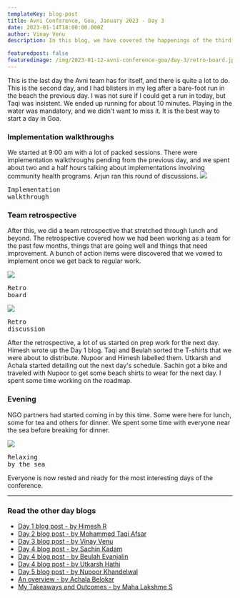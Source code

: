 ```yaml
---
templateKey: blog-post
title: Avni Conference, Goa, January 2023 - Day 3
date: 2023-01-14T18:00:00.000Z
author: Vinay Venu
description: In this blog, we have covered the happenings of the third day of the Avni Conference at Goa, January 2023.

featuredpost: false
featuredimage: /img/2023-01-12-avni-conference-goa/day-3/retro-board.jpeg
---
```


This is the last day the Avni team has for itself, and there is quite a lot to do. This is the second day, and I had blisters in my leg after a bare-foot run in the beach the previous day. I was not sure if I could get a run in today, but Taqi was insistent. We ended up running for about 10 minutes. Playing in the water was mandatory, and we didn't want to miss it. It is the best way to start a day in Goa.


### Implementation walkthroughs
We started at 9:00 am with a lot of packed sessions. There were implementation walkthroughs pending from the previous day, and we spent about two and a half hours talking about implementations involving community health programs. Arjun ran this round of discussions. 
![](/img/2023-01-12-avni-conference-goa/day-3/implementation-walkthrough.jpeg)<pre>Implementation walkthrough</pre>


### Team retrospective
After this, we did a team retrospective that stretched through lunch and beyond. The retrospective covered how we had been working as a team for the past few months, things that are going well and things that need improvement. A bunch of action items were discovered that we vowed to implement once we get back to regular work.

![](/img/2023-01-12-avni-conference-goa/day-3/retro-board.jpeg)<pre>Retro board</pre>
![](/img/2023-01-12-avni-conference-goa/day-3/retro-discussion.jpeg)<pre>Retro discussion</pre>


After the retrospective, a lot of us started on prep work for the next day. Himesh wrote up the Day 1 blog. Taqi and Beulah sorted the T-shirts that we were about to distribute. Nupoor and Himesh labelled them. Utkarsh and Achala started detailing out the next day's schedule. Sachin got a bike and traveled with Nupoor to get some beach shirts to wear for the next day. I spent some time working on the roadmap.


### Evening
NGO partners had started coming in by this time. Some were here for lunch, some for tea and others for dinner. We spent some time with everyone near the sea before breaking for dinner.

![](/img/2023-01-12-avni-conference-goa/day-3/relax-by-the-sea.jpeg)<pre>Relaxing by the sea</pre>


Everyone is now rested and ready for the most interesting days of the conference.

----------------------------
### Read the other day blogs

* [Day 1 blog post - by Himesh R](https://avniproject.org/blog/2023-01-12-avni-conference-goa-day-1/)
* [Day 2 blog post - by Mohammed Taqi Afsar](https://avniproject.org/blog/2023-01-13-avni-conference-goa-day-2/)
* [Day 3 blog post - by Vinay Venu](https://avniproject.org/blog/2023-01-14-avni-conference-goa-day-3/)
* [Day 4 blog post - by Sachin Kadam](https://avniproject.org/blog/2023-01-15-avni-conference-goa-day-4/)
* [Day 4 blog post - by Beulah Evanjalin](https://avniproject.org/blog/2023-01-17-avni-conference-goa-day-4/)
* [Day 4 blog post - by Utkarsh Hathi](https://avniproject.org/blog/2023-01-18-avni-conference-goa-day-4/)
* [Day 5 blog post - by Nupoor Khandelwal](https://avniproject.org/blog/2023-01-16-avni-conference-goa-day-5/)
* [An overview - by Achala Belokar](https://avniproject.org/blog/2023-01-19-avni-conference-goa-all-days/)
* [My Takeaways and Outcomes - by Maha Lakshme S](https://avniproject.org/blog/2023-01-19-avni-conference-goa-takeaways_and_outcomes/)